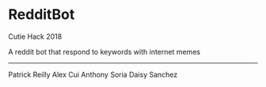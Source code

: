 # RedditBot
Cutie Hack 2018

A reddit bot that respond to keywords with internet memes



---
Patrick Reilly
Alex Cui
Anthony Soria
Daisy Sanchez
